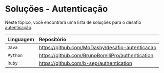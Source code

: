 # Soluções - Autenticação

Neste tópico, você encontrará uma lista de soluções para o desafio [autenticação](PROBLEM.md).

| Linguagem | Repositório                                       |
|:----------|:--------------------------------------------------|
| `Java`    | https://github.com/MoDasby/desafio-autenticacao   |
| `Python`  | https://github.com/BrunoBorelliPro/authentication |
| `Ruby`    | https://github.com/b-sep/authentication           |
